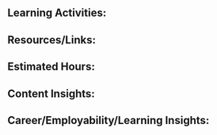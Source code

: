 ## Learning Activities:

## Resources/Links:


## Estimated Hours:


## Content Insights:


## Career/Employability/Learning Insights:
